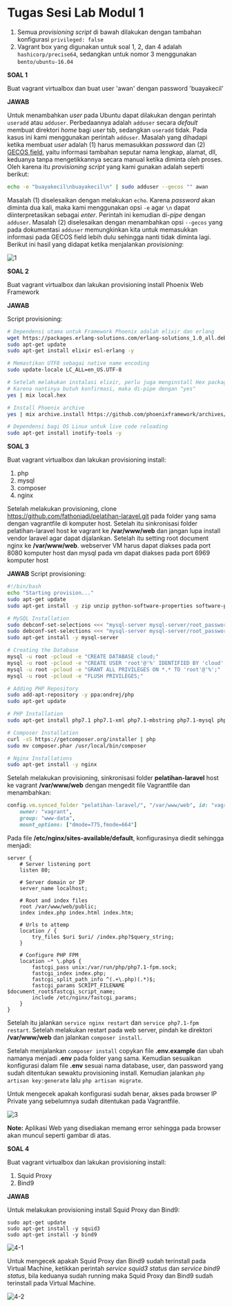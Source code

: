 # Tugas Sesi Lab Modul 1

1. Semua *provisioning script* di bawah dilakukan dengan tambahan konfigurasi `privileged: false`
2. Vagrant box yang digunakan untuk soal 1, 2, dan 4 adalah `hashicorp/precise64`, sedangkan untuk nomor 3 menggunakan `bento/ubuntu-16.04`

__SOAL 1__

Buat vagrant virtualbox dan buat user 'awan' dengan password 'buayakecil'

__JAWAB__

Untuk menambahkan *user* pada Ubuntu dapat dilakukan dengan perintah `useradd` atau `adduser`. Perbedaannya adalah `adduser` secara *default* membuat direktori *home* bagi *user* tsb, sedangkan `useradd` tidak. Pada kasus ini kami menggunakan perintah `adduser`. Masalah yang dihadapi ketika membuat *user* adalah (1) harus memasukkan *password* dan (2) [GECOS field](https://en.wikipedia.org/wiki/Gecos_field), yaitu informasi tambahan seputar nama lengkap, alamat, dll, keduanya tanpa mengetikkannya secara manual ketika diminta oleh proses. Oleh karena itu *provisioning script* yang kami gunakan adalah seperti berikut:

```bash
echo -e "buayakecil\nbuayakecil\n" | sudo adduser --gecos "" awan
```

Masalah (1) diselesaikan dengan melakukan `echo`. Karena *password* akan diminta dua kali, maka kami menggunakan opsi `-e` agar `\n` dapat diinterpretasikan sebagai *enter*. Perintah ini kemudian di-*pipe* dengan `adduser`. Masalah (2) diselesaikan dengan menambahkan opsi `--gecos` yang pada dokumentasi `adduser` memungkinkan kita untuk memasukkan informasi pada GECOS field lebih dulu sehingga nanti tidak diminta lagi. Berikut ini hasil yang didapat ketika menjalankan *provisioning*:

![1](files/images/1.png)

__SOAL 2__

Buat vagrant virtualbox dan lakukan provisioning install Phoenix Web Framework

__JAWAB__

Script provisioning:

```bash
# Dependensi utama untuk Framework Phoenix adalah elixir dan erlang
wget https://packages.erlang-solutions.com/erlang-solutions_1.0_all.deb && sudo dpkg -i erlang-solutions_1.0_all.deb
sudo apt-get update
sudo apt-get install elixir esl-erlang -y

# Memastikan UTF8 sebagai native name encoding
sudo update-locale LC_ALL=en_US.UTF-8

# Setelah melakukan instalasi elixir, perlu juga menginstall Hex package manager
# Karena nantinya butuh konfirmasi, maka di-pipe dengan "yes"
yes | mix local.hex

# Install Phoenix archive
yes | mix archive.install https://github.com/phoenixframework/archives/raw/master/phx_new.ez

# Dependensi bagi OS Linux untuk live code reloading
sudo apt-get install inotify-tools -y
```

__SOAL 3__

Buat vagrant virtualbox dan lakukan provisioning install:
1. php
2. mysql
3. composer
4. nginx

Setelah melakukan provisioning, clone https://github.com/fathoniadi/pelatihan-laravel.git pada folder yang sama dengan vagrantfile di komputer host. Setelah itu sinkronisasi folder pelatihan-laravel host ke vagrant ke **/var/www/web** dan jangan lupa install vendor laravel agar dapat dijalankan. Setelah itu setting root document nginx ke **/var/www/web**. webserver VM harus dapat diakses pada port 8080 komputer host dan mysql pada vm dapat diakses pada port 6969 komputer host

__JAWAB__
Script provisioning:
```bash
#!/bin/bash
echo "Starting provision..."
sudo apt-get update
sudo apt-get install -y zip unzip python-software-properties software-properties-common curl git

# MySQL Installation
sudo debconf-set-selections <<< "mysql-server mysql-server/root_password password cloud"
sudo debconf-set-selections <<< "mysql-server mysql-server/root_password_again password cloud"
sudo apt-get install -y mysql-server

# Creating the Database
mysql -u root -pcloud -e "CREATE DATABASE cloud;"
mysql -u root -pcloud -e "CREATE USER 'root'@'%' IDENTIFIED BY 'cloud';"
mysql -u root -pcloud -e "GRANT ALL PRIVILEGES ON *.* TO 'root'@'%';"
mysql -u root -pcloud -e "FLUSH PRIVILEGES;"

# Adding PHP Repository
sudo add-apt-repository -y ppa:ondrej/php
sudo apt-get update

# PHP Installation
sudo apt-get install php7.1 php7.1-xml php7.1-mbstring php7.1-mysql php7.1-json php7.1-curl php7.1-cli php7.1-common php7.1-mcrypt php7.1-gd libapache2-mod-php7.1 php7.1-zip

# Composer Installation
curl -sS https://getcomposer.org/installer | php
sudo mv composer.phar /usr/local/bin/composer

# Nginx Installations
sudo apt-get install -y nginx
```

Setelah melakukan provisioning, sinkronisasi folder __pelatihan-laravel__ host ke vagrant __/var/www/web__ dengan mengedit file Vagrantfile dan menambahkan:
```ruby
config.vm.synced_folder "pelatihan-laravel/", "/var/www/web", id: "vagrant-root",
	owner: "vagrant",
	group: "www-data",
	mount_options: ["dmode=775,fmode=664"]
```

Pada file __/etc/nginx/sites-available/default__, konfigurasinya diedit sehingga menjadi:
```
server {
    # Server listening port
    listen 80;

    # Server domain or IP
    server_name localhost;

    # Root and index files
    root /var/www/web/public;
    index index.php index.html index.htm;

    # Urls to attemp
    location / {
        try_files $uri $uri/ /index.php?$query_string;
    }

    # Configure PHP FPM
    location ~* \.php$ {
        fastcgi_pass unix:/var/run/php/php7.1-fpm.sock;
        fastcgi_index index.php;
        fastcgi_split_path_info ^(.+\.php)(.*)$;
        fastcgi_params SCRIPT_FILENAME $document_root$fastcgi_script_name;
        include /etc/nginx/fastcgi_params;
    }
}
```

Setelah itu jalankan `service nginx restart` dan `service php7.1-fpm restart`. Setelah melakukan restart pada web server, pindah ke direktori __/var/www/web__ dan jalankan `composer install`.

Setelah menjalankan `composer install` copykan file __.env.example__ dan ubah namanya menjadi __.env__ pada folder yang sama. Kemudian sesuaikan konfigurasi dalam file __.env__ sesuai nama database, user, dan password yang sudah ditentukan sewaktu provisioning install. Kemudian jalankan `php artisan key:generate` lalu `php artisan migrate`.

Untuk mengecek apakah konfigurasi sudah benar, akses pada browser IP Private yang sebelumnya sudah ditentukan pada Vagrantfile.

![3](files/images/3.png)

__Note:__
Aplikasi Web yang disediakan memang error sehingga pada browser akan muncul seperti gambar di atas.

__SOAL 4__

Buat vagrant virtualbox dan lakukan provisioning install:
1. Squid Proxy
2. Bind9

__JAWAB__

Untuk melakukan provisioning install Squid Proxy dan Bind9:

```
sudo apt-get update
sudo apt-get install -y squid3
sudo apt-get install -y bind9
```

![4-1](files/images/4-1.png)

Untuk mengecek apakah Squid Proxy dan Bind9 sudah terinstall pada Virtual Machine, ketikkan perintah _service squid3 status_ dan _service bind9 status_, bila keduanya sudah running maka Squid Proxy dan Bind9 sudah terinstall pada Virtual Machine.

![4-2](files/images/4-2.png)